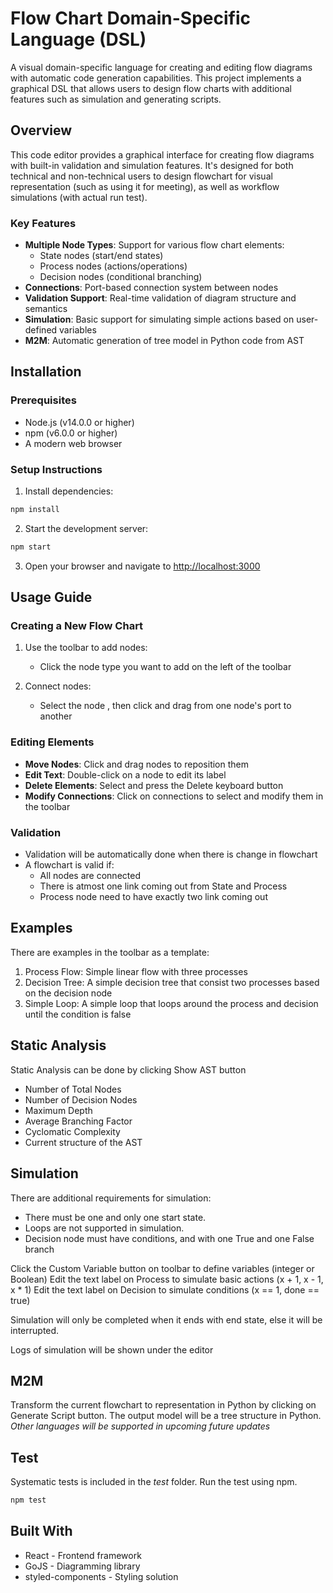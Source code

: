 # Flow Chart Domain-Specific Language (DSL)

A visual domain-specific language for creating and editing flow diagrams with automatic code generation capabilities. This project implements a graphical DSL that allows users to design flow charts with additional features such as simulation and generating scripts.

## Overview

This code editor provides a graphical interface for creating flow diagrams with built-in validation and simulation features. It's designed for both technical and non-technical users to design flowchart for visual representation (such as using it for meeting), as well as workflow simulations (with actual run test).

### Key Features
- **Multiple Node Types**: Support for various flow chart elements:
  - State nodes (start/end states)
  - Process nodes (actions/operations)
  - Decision nodes (conditional branching)
- **Connections**: Port-based connection system between nodes
- **Validation Support**: Real-time validation of diagram structure and semantics
- **Simulation**: Basic support for simulating simple actions based on user-defined variables
- **M2M**: Automatic generation of tree model in Python code from AST

## Installation

### Prerequisites
- Node.js (v14.0.0 or higher)
- npm (v6.0.0 or higher)
- A modern web browser 

### Setup Instructions

1. Install dependencies:
```bash
npm install
```

2. Start the development server:
```bash
npm start
```

3. Open your browser and navigate to [http://localhost:3000](http://localhost:3000)

## Usage Guide

### Creating a New Flow Chart

1. Use the toolbar to add nodes:
   - Click the node type you want to add on the left of the toolbar

2. Connect nodes:
   - Select the node , then click and drag from one node's port to another

### Editing Elements

- **Move Nodes**: Click and drag nodes to reposition them
- **Edit Text**: Double-click on a node to edit its label
- **Delete Elements**: Select and press the Delete keyboard button
- **Modify Connections**: Click on connections to select and modify them in the toolbar

### Validation

 - Validation will be automatically done when there is change in flowchart
 - A flowchart is valid if:
   - All nodes are connected
   - There is atmost one link coming out from State and Process
   - Process node need to have exactly two link coming out 

## Examples

There are examples in the toolbar as a template:
1. Process Flow: Simple linear flow with three processes
2. Decision Tree: A simple decision tree that consist two processes based on the decision node
3. Simple Loop: A simple loop that loops around the process and decision until the condition is false

## Static Analysis

Static Analysis can be done by clicking Show AST button
- Number of Total Nodes
- Number of Decision Nodes
- Maximum Depth
- Average Branching Factor
- Cyclomatic Complexity
- Current structure of the AST

## Simulation

There are additional requirements for simulation:
- There must be one and only one start state.
- Loops are not supported in simulation.
- Decision node must have conditions, and with one True and one False branch

Click the Custom Variable button on toolbar to define variables (integer or Boolean)
Edit the text label on Process to simulate basic actions (x + 1, x - 1, x * 1)
Edit the text label on Decision to simulate conditions (x == 1, done == true)

Simulation will only be completed when it ends with end state, else it will be interrupted.

Logs of simulation will be shown under the editor

## M2M

Transform the current flowchart to representation in Python by clicking on Generate Script button.
The output model will be a tree structure in Python.
_Other languages will be supported in upcoming future updates_

## Test

Systematic tests is included in the _test_ folder. Run the test using npm.
```bash
npm test
```

## Built With

- React - Frontend framework
- GoJS - Diagramming library
- styled-components - Styling solution


